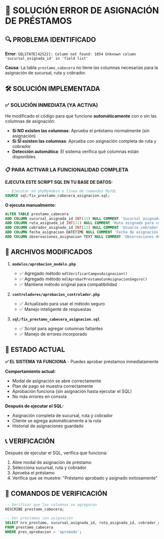 # 🚨 SOLUCIÓN ERROR DE ASIGNACIÓN DE PRÉSTAMOS

## 🔍 PROBLEMA IDENTIFICADO

**Error**: `SQLSTATE[42S22]: Column not found: 1054 Unknown column 'sucursal_asignada_id' in 'field list'`

**Causa**: La tabla `prestamo_cabecera` no tiene las columnas necesarias para la asignación de sucursal, ruta y cobrador.

## 🛠️ SOLUCIÓN IMPLEMENTADA

### ✅ SOLUCIÓN INMEDIATA (YA ACTIVA)
He modificado el código para que funcione **automáticamente** con o sin las columnas de asignación:

- **Si NO existen las columnas**: Aprueba el préstamo normalmente (sin asignación)
- **Si SÍ existen las columnas**: Aprueba con asignación completa de ruta y cobrador
- **Detección automática**: El sistema verifica qué columnas están disponibles

### 📋 PARA ACTIVAR LA FUNCIONALIDAD COMPLETA

**EJECUTA ESTE SCRIPT SQL EN TU BASE DE DATOS:**

```sql
-- Ejecutar en phpMyAdmin o línea de comandos MySQL
SOURCE sql/fix_prestamo_cabecera_asignacion.sql;
```

**O ejecuta manualmente:**

```sql
ALTER TABLE prestamo_cabecera 
ADD COLUMN sucursal_asignada_id INT(11) NULL COMMENT 'Sucursal asignada para cobranza',
ADD COLUMN ruta_asignada_id INT(11) NULL COMMENT 'Ruta asignada para cobranza', 
ADD COLUMN cobrador_asignado_id INT(11) NULL COMMENT 'Usuario cobrador asignado',
ADD COLUMN fecha_asignacion DATETIME NULL COMMENT 'Fecha de asignación de ruta y cobrador',
ADD COLUMN observaciones_asignacion TEXT NULL COMMENT 'Observaciones de la asignación';
```

## 🎯 ARCHIVOS MODIFICADOS

1. **`modelos/aprobacion_modelo.php`**
   - ✅ Agregado método `mdlVerificarCamposAsignacion()`
   - ✅ Agregado método `mdlAprobarPrestamoConAsignacionSeguro()`
   - ✅ Mantiene método original para compatibilidad

2. **`controladores/aprobacion_controlador.php`**
   - ✅ Actualizado para usar el método seguro
   - ✅ Manejo inteligente de respuestas

3. **`sql/fix_prestamo_cabecera_asignacion.sql`**
   - ✅ Script para agregar columnas faltantes
   - ✅ Manejo de errores incorporado

## 🚀 ESTADO ACTUAL

**✅ EL SISTEMA YA FUNCIONA** - Puedes aprobar préstamos inmediatamente

**Comportamiento actual:**
- Modal de asignación se abre correctamente
- Plan de pago se muestra correctamente
- Aprobación funciona (sin asignación hasta ejecutar el SQL)
- No más errores en consola

**Después de ejecutar el SQL:**
- Asignación completa de sucursal, ruta y cobrador
- Cliente se agrega automáticamente a la ruta
- Historial de asignaciones guardado

## 📞 VERIFICACIÓN

Después de ejecutar el SQL, verifica que funciona:

1. Abre modal de asignación de préstamo
2. Selecciona sucursal, ruta y cobrador  
3. Aprueba el préstamo
4. Verifica que se muestre: "Préstamo aprobado y asignado exitosamente"

## 🔧 COMANDOS DE VERIFICACIÓN

```sql
-- Verificar que las columnas se agregaron
DESCRIBE prestamo_cabecera;

-- Ver préstamos con asignación
SELECT nro_prestamo, sucursal_asignada_id, ruta_asignada_id, cobrador_asignado_id 
FROM prestamo_cabecera 
WHERE pres_aprobacion = 'aprobado';
``` 